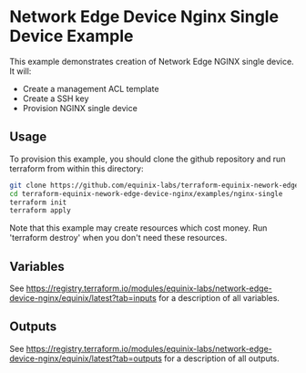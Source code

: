 # Network Edge Device Nginx Single Device Example

This example demonstrates creation of Network Edge NGINX single device. It will:

- Create a management ACL template
- Create a SSH key
- Provision NGINX single device

## Usage

To provision this example, you should clone the github repository and run terraform from within this directory:

```bash
git clone https://github.com/equinix-labs/terraform-equinix-nework-edge-device-nginx.git
cd terraform-equinix-nework-edge-device-nginx/examples/nginx-single
terraform init
terraform apply
```

Note that this example may create resources which cost money. Run 'terraform destroy' when you don't need these resources.

## Variables

See <https://registry.terraform.io/modules/equinix-labs/network-edge-device-nginx/equinix/latest?tab=inputs> for a description of all variables.

## Outputs

See <https://registry.terraform.io/modules/equinix-labs/network-edge-device-nginx/equinix/latest?tab=outputs> for a description of all outputs.
